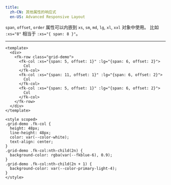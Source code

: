 ```yaml
title:
  zh-CN: 其他属性的响应式
  en-US: Advanced Responsive Layout
```


`span`, `offset`, `order` 属性可以内嵌到 `xs`, `sm`, `md`, `lg`, `xl`, `xxl` 对象中使用。
比如 `:xs="8"` 相当于 `:xs="{ span: 8 }"`。

---


```vue { "component": true } 
<template>
  <div>
    <fk-row class="grid-demo">
      <fk-col :xs="{span: 5, offset: 1}" :lg="{span: 6, offset: 2}">
        Col
      </fk-col>
      <fk-col :xs="{span: 11, offset: 1}" :lg="{span: 6, offset: 2}">
        Col
      </fk-col>
      <fk-col :xs="{span: 5, offset: 1}" :lg="{span: 6, offset: 2}">
        Col
      </fk-col>
    </fk-row>
  </div>
</template>

<style scoped>
.grid-demo .fk-col {
  height: 48px;
  line-height: 48px;
  color: var(--color-white);
  text-align: center;
}
.grid-demo .fk-col:nth-child(2n) {
  background-color: rgba(var(--fkblue-6), 0.9);
}
.grid-demo .fk-col:nth-child(2n + 1) {
  background-color: var(--color-primary-light-4);
}
</style>
```
